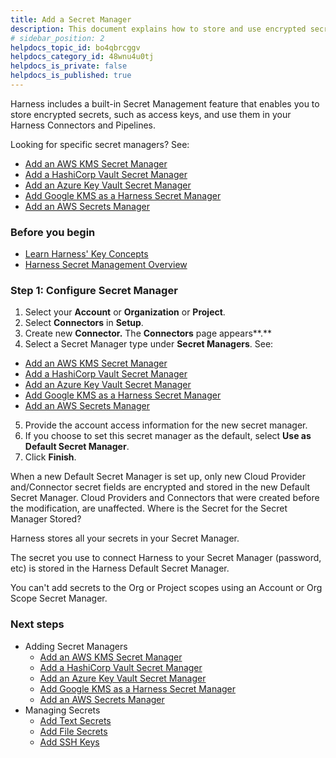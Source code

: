 ```yaml
---
title: Add a Secret Manager
description: This document explains how to store and use encrypted secrets (such as access keys) using the built-in Harness Secrets Manager, AWS KMS, Google Cloud KMS, HashiCorp Vault, Azure Key Vault, CyberArk, and SSH via Kerberos.
# sidebar_position: 2
helpdocs_topic_id: bo4qbrcggv
helpdocs_category_id: 48wnu4u0tj
helpdocs_is_private: false
helpdocs_is_published: true
---
```


Harness includes a built-in Secret Management feature that enables you to store encrypted secrets, such as access keys, and use them in your Harness Connectors and Pipelines.

Looking for specific secret managers? See:

* [Add an AWS KMS Secret Manager](../6_Security/7-add-an-aws-kms-secrets-manager.md)
* [Add a HashiCorp Vault Secret Manager](../6_Security/12-add-hashicorp-vault.md)
* [Add an Azure Key Vault Secret Manager](../6_Security/8-azure-key-vault.md)
* [Add Google KMS as a Harness Secret Manager](../6_Security/10-add-google-kms-secrets-manager.md)
* [Add an AWS Secrets Manager](../6_Security/6-add-an-aws-secret-manager.md)

### Before you begin

* [Learn Harness' Key Concepts](https://docs.harness.io/article/hv2758ro4e-learn-harness-key-concepts)
* [Harness Secret Management Overview](../6_Security/1-harness-secret-manager-overview.md)

### Step 1: Configure Secret Manager

1. Select your **Account** or **Organization** or **Project**.
2. Select **Connectors** in **Setup**.
3. Create new **Connector.** The **Connectors** page appears**.**
4. Select a Secret Manager type under **Secret Managers**. See:
* [Add an AWS KMS Secret Manager](./7-add-an-aws-kms-secrets-manager.md)
* [Add a HashiCorp Vault Secret Manager](./12-add-hashicorp-vault.md)
* [Add an Azure Key Vault Secret Manager](./8-azure-key-vault.md)
* [Add Google KMS as a Harness Secret Manager](./10-add-google-kms-secrets-manager.md)
* [Add an AWS Secrets Manager](./6-add-an-aws-secret-manager.md)
5. Provide the account access information for the new secret manager.
6. If you choose to set this secret manager as the default, select **Use as Default Secret Manager**.
7. Click **Finish**.

When a new Default Secret Manager is set up, only new Cloud Provider and/Connector secret fields are encrypted and stored in the new Default Secret Manager. Cloud Providers and Connectors that were created before the modification, are unaffected. Where is the Secret for the Secret Manager Stored?

Harness stores all your secrets in your Secret Manager.

The secret you use to connect Harness to your Secret Manager (password, etc) is stored in the Harness Default Secret Manager.

You can't add secrets to the Org or Project scopes using an Account or Org Scope Secret Manager.

### Next steps

* Adding Secret Managers
	+ [Add an AWS KMS Secret Manager](./7-add-an-aws-kms-secrets-manager.md)
	+ [Add a HashiCorp Vault Secret Manager](./12-add-hashicorp-vault.md)
	+ [Add an Azure Key Vault Secret Manager](./8-azure-key-vault.md)
	+ [Add Google KMS as a Harness Secret Manager](./10-add-google-kms-secrets-manager.md)
	+ [Add an AWS Secrets Manager](./6-add-an-aws-secret-manager.md)
* Managing Secrets
	+ [Add Text Secrets](./2-add-use-text-secrets.md)
	+ [Add File Secrets](./3-add-file-secrets.md)
	+ [Add SSH Keys](./4-add-use-ssh-secrets.md)

